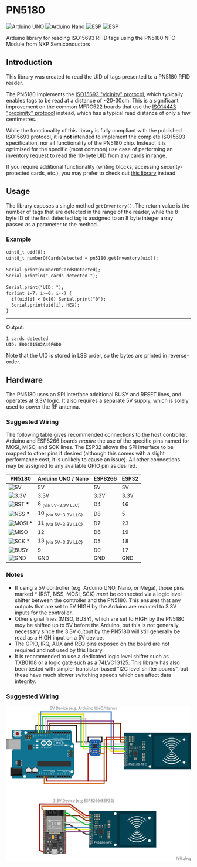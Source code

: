 # PN5180
![Arduino UNO](https://img.shields.io/badge/Arduino&nbsp;UNO-Supported-brgreen)
![Arduino Nano](https://img.shields.io/badge/Arduino&nbsp;Nano-Supported-brgreen)
![ESP](https://img.shields.io/badge/ESP8266-Supported-brgreen)
![ESP](https://img.shields.io/badge/ESP32-Supported-brgreen)

Arduino library for reading ISO15693 RFID tags using the PN5180 NFC Module from NXP Semiconductors

## Introduction
This library was created to read the UID of tags presented to a PN5180 RFID reader.

The PN5180 implements the [ISO15693 "vicinity" protocol](https://en.wikipedia.org/wiki/ISO/IEC_15693), which typically enables tags to be read at a distance of ~20-30cm. This is a significant improvement on the common MFRC522 boards that use the [ISO14443 "proximity" protocol](https://en.wikipedia.org/wiki/ISO/IEC_14443) instead, which has a typical read distance of only a few centimetres.  

While the functionality of this library is fully compliant with the published ISO15693 protocol, it is **not** intended to implement the complete ISO15693 specification, nor all functionality of the PN5180 chip. Instead, it is optimised for the specific (most common) use case of performing an inventory request to read the 10-byte UID from any cards in range.

If you require additional functionality (writing blocks, accessing security-protected cards, etc.), you may prefer to check out [this library](https://github.com/ATrappmann/PN5180-Library) instead. 

## Usage
The library exposes a single method `getInventory()`. The return value is the number of tags that are detected in the range of the reader, while the 8-byte ID of the first detected tag is assigned to an 8 byte integer array passed as a parameter to the method.

### Example

```
uint8_t uid[8];
uint8_t numberOfCardsDetected = pn5180.getInventory(uid));

Serial.print(numberOfCardsDetected);
Serial.println(" cards detected.");

Serial.print("UID: ");
for(int i=7; i>=0; i--) {
  if(uid[i] < 0x10) Serial.print("0");
  Serial.print(uid[i], HEX);
}
```
___
Output:
```
1 cards detected
UID: E00401502A49F6D0
```
Note that the UID is stored in LSB order, so the bytes are printed in reverse-order.

## Hardware
The PN5180 uses an SPI interface additional BUSY and RESET lines, and operates at 3.3V logic. It also requires a separate 5V supply, which is solely used to power the RF antenna.

### Suggested Wiring
The following table gives recommended connections to the host controller. 
Arduino and ESP8266 boards _require_ the use of the specific pins named for MOSI, MISO, and SCK lines. The ESP32 allows the SPI interface to be mapped to other pins if desired (although this comes with a slight performance cost, it is unlikely to cause an issue).
All other connections may be assigned to any available GPIO pin as desired.

| PN5180 | Arduino UNO / Nano | ESP8266 | ESP32 |
| ------ | ------------------ | ------- |------ |
| ![5V](https://img.shields.io/badge/5V-red) | 5V | 5V | 5V | 
| ![3.3V](https://img.shields.io/badge/3.3V-orange) | 3.3V | 3.3V | 3.3V |
| ![RST](https://img.shields.io/badge/RST-brown)  **\*** | 8 <sub>(via 5V-3.3V LLC)</sub> | D4 | 16 |
| ![NSS](https://img.shields.io/badge/NSS-white)  **\*** | 10 <sub>(via 5V-3.3V LLC)</sub> | D8 | 5 | 
| ![MOSI](https://img.shields.io/badge/MOSI-brgreen)  **\*** | 11  <sub>(via 5V-3.3V LLC)</sub> | D7 | 23 |
| ![MISO](https://img.shields.io/badge/MISO-blue)  | 12 | D6 | 19 |
| ![SCK](https://img.shields.io/badge/SCK-yellow)  **\*** | 13 <sub>(via 5V-3.3V LLC)</sub> | D5 | 18 |
| ![BUSY](https://img.shields.io/badge/BUSY-purple)  | 9 | D0 | 17 |
| ![GND](https://img.shields.io/badge/GND-black)  | GND | GND | GND |

### Notes
- If using a 5V controller (e.g. Arduino UNO, Nano, or Mega), those pins marked * (RST, NSS, MOSI, SCK) *must* be connected via a logic level shifter between the controller and the PN5180. This ensures that any outputs that are set to 5V HIGH by the Arduino are reduced to 3.3V inputs for the controller. 
- Other signal lines (MISO, BUSY), which are set to HIGH by the PN5180 *may* be shifted up to 5V before the Arduino, but this is not generally necessary since the 3.3V output by the PN5180 will still generally be read as a HIGH input on a 5V device.  
- The GPIO, IRQ, AUX and REQ pins exposed on the board are not required and not used by this library.
- It is recommended to use a dedicated logic level shifter such as TXB0108 or a logic gate such as a 74LVC1G125. This library has also been tested with simpler transistor-based "I2C level shifter boards", but these have much slower switching speeds which can affect data integrity.

### Suggested Wiring
![Wiring](https://github.com/playfultechnology/PN5180/blob/main/extras/PN5180%20Wiring_bb.jpg)
